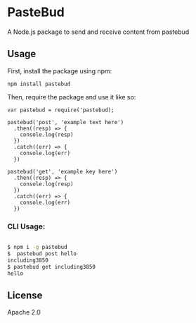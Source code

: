 # PasteBud

A Node.js package to send and receive content from pastebud

## Usage

First, install the package using npm:

    npm install pastebud

Then, require the package and use it like so:

    var pastebud = require('pastebud);

    pastebud('post', 'example text here')
      .then((resp) => {
        console.log(resp)
      })
      .catch((err) => {
        console.log(err)
      })

    pastebud('get', 'example key here')
      .then((resp) => {
        console.log(resp)
      })
      .catch((err) => {
        console.log(err)
      })

### CLI Usage:

```bash

$ npm i -g pastebud
$  pastebud post hello
including3850
$ pastebud get including3850
hello

```

## License
Apache 2.0
